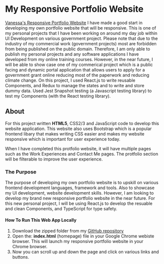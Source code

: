 # My Responsive Portfolio Website

[Vanessa's Responsive Portfolio Website](https://vanessatsang888.github.io/responsivePortfolioSite/#)
I have made a good start in developing my own portfolio website that will be responsive. This is one of my personal projects that I have been working on around my day job within UI Development on various government project. Please note that due to the industry of my commercial work (government projects) most are forbidden from being published on the public domain. Therefore, I am only able to publish my personal projects and any software applications I have developed from my online training courses. However, in the near future, I will be able to show case one of my commerical project which is a public facing and dynamic portal application that allows users to apply for a government grant online reducing most of the paperwork and reducing climate change. On this project, I used React.js to write reusable Components, and Redux to manage the states and to write and store dummy data. Used Jest Snapshot testing (a Javascript testing library) to test my Components (with the React testing library).

## About

For this project written **HTML5**, CSS2/3 and JavaScript code to develop this website application. This website also uses Bootstrap which is a popular frontend libary that makes writing CSS easier and makes my website responsive which is important for user experience today.

When I have completed this protfolio website, it will have multiple pages such as the Work Experiences and Contact Me pages. The protfolio section will be filterable to improve the user experience.

### The Purpose

The purpose of developing my own portfolio website is to upskill on various frontend development languages, framework and tools. Also to showcase my UI development, website development skills.
However, I am looking to develop my brand new responsive portfolio website in the near future. For this new personal project, I will be using React.js to develop the resuable and clean Components, and TypeScript for type safety.

#### How To Run This Web App Locally

1. Download the zipped folder from my [GitHub repository](https://github.com/VanessaTsang888/responsivePortfolioSite)
2. Open the: **index.html** (homepage) file in your Google Chrome webiste browser. This will launch my responsive portfolio website in your Chrome browser.
3. Now you can scroll up and down the page and click on various links and buttons.
